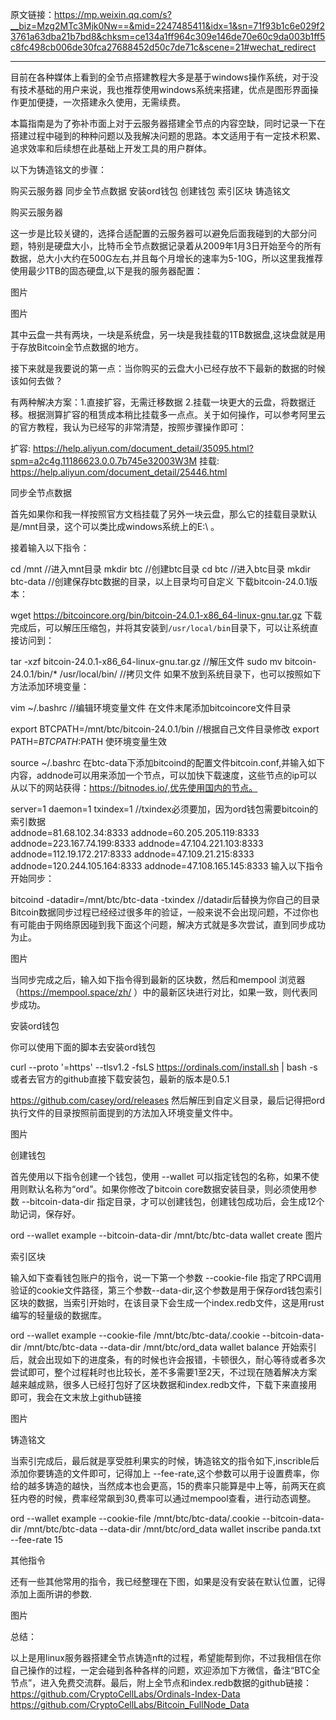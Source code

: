 原文链接：https://mp.weixin.qq.com/s?__biz=Mzg2MTc3Mjk0Nw==&mid=2247485411&idx=1&sn=71f93b1c6e029f23761a63dba21b7bd8&chksm=ce134a1ff964c309e146de70e60c9da003b1ff5c8fc498cb006de30fca27688452d50c7de71c&scene=21#wechat_redirect


  
------


目前在各种媒体上看到的全节点搭建教程大多是基于windows操作系统，对于没有技术基础的用户来说，我也推荐使用windows系统来搭建，优点是图形界面操作更加便捷，一次搭建永久使用，无需续费。

本篇指南是为了弥补市面上对于云服务器搭建全节点的内容空缺，同时记录一下在搭建过程中碰到的种种问题以及我解决问题的思路。本文适用于有一定技术积累、追求效率和后续想在此基础上开发工具的用户群体。

以下为铸造铭文的步骤：

购买云服务器
同步全节点数据
安装ord钱包
创建钱包
索引区块
铸造铭文


购买云服务器

这一步是比较关键的，选择合适配置的云服务器可以避免后面我碰到的大部分问题，特别是硬盘大小，比特币全节点数据记录着从2009年1月3日开始至今的所有数据，总大小大约在500G左右,并且每个月增长的速率为5-10G，所以这里我推荐使用最少1TB的固态硬盘,以下是我的服务器配置：

图片

图片

其中云盘一共有两块，一块是系统盘，另一块是我挂载的1TB数据盘,这块盘就是用于存放Bitcoin全节点数据的地方。

接下来就是我要说的第一点：当你购买的云盘大小已经存放不下最新的数据的时候该如何去做？

有两种解决方案：1.直接扩容，无需迁移数据  2.挂载一块更大的云盘，将数据迁移。根据测算扩容的租赁成本稍比挂载多一点点。关于如何操作，可以参考阿里云的官方教程，我认为已经写的非常清楚，按照步骤操作即可：

扩容: https://help.aliyun.com/document_detail/35095.html?spm=a2c4g.11186623.0.0.7b745e32003W3M
挂载: https://help.aliyun.com/document_detail/25446.html


同步全节点数据

首先如果你和我一样按照官方文档挂载了另外一块云盘，那么它的挂载目录默认是/mnt目录，这个可以类比成windows系统上的E:\ 。

接着输入以下指令：

cd /mnt   //进入mnt目录
mkdir btc //创建btc目录
cd btc    //进入btc目录
mkdir btc-data //创建保存btc数据的目录，以上目录均可自定义
下载bitcoin-24.0.1版本：

wget https://bitcoincore.org/bin/bitcoin-24.0.1-x86_64-linux-gnu.tar.gz
下载完成后，可以解压压缩包，并将其安装到`/usr/local/bin`目录下，可以让系统直接访问到：

tar -xzf bitcoin-24.0.1-x86_64-linux-gnu.tar.gz   //解压文件
sudo mv bitcoin-24.0.1/bin/* /usr/local/bin/      //拷贝文件
如果不放到系统目录下，也可以按照如下方法添加环境变量：

vim  ~/.bashrc  //编辑环境变量文件
在文件末尾添加bitcoincore文件目录

export BTCPATH=/mnt/btc/bitcoin-24.0.1/bin   //根据自己文件目录修改
export PATH=$BTCPATH:$PATH
使环境变量生效

source ~/.bashrc
在btc-data下添加bitcoind的配置文件bitcoin.conf,并输入如下内容，addnode可以用来添加一个节点，可以加快下载速度，这些节点的ip可以从以下的网站获得：https://bitnodes.io/,优先使用国内的节点。

server=1
daemon=1
txindex=1   //txindex必须要加，因为ord钱包需要bitcoin的索引数据         
addnode=81.68.102.34:8333
addnode=60.205.205.119:8333
addnode=223.167.74.199:8333
addnode=47.104.221.103:8333
addnode=112.19.172.217:8333
addnode=47.109.21.215:8333
addnode=120.244.105.164:8333
addnode=47.108.165.145:8333
输入以下指令开始同步：

bitcoind -datadir=/mnt/btc/btc-data -txindex    //datadir后替换为你自己的目录
Bitcoin数据同步过程已经经过很多年的验证，一般来说不会出现问题，不过你也有可能由于网络原因碰到我下面这个问题，解决方式就是多次尝试，直到同步成功为止。

图片

当同步完成之后，输入如下指令得到最新的区块数，然后和mempool 浏览器（https://mempool.space/zh/ ）中的最新区块进行对比，如果一致，则代表同步成功。

安装ord钱包

你可以使用下面的脚本去安装ord钱包

curl --proto '=https' --tlsv1.2 -fsLS https://ordinals.com/install.sh | bash -s
或者去官方的github直接下载安装包，最新的版本是0.5.1

https://github.com/casey/ord/releases
然后解压到自定义目录，最后记得把ord执行文件的目录按照前面提到的方法加入环境变量文件中。

图片

创建钱包

首先使用以下指令创建一个钱包，使用 --wallet 可以指定钱包的名称，如果不使用则默认名称为“ord”。如果你修改了bitcoin core数据安装目录，则必须使用参数 --bitcoin-data-dir 指定目录，才可以创建钱包，创建钱包成功后，会生成12个助记词，保存好。

ord --wallet example  --bitcoin-data-dir /mnt/btc/btc-data  wallet create
图片

索引区块

输入如下查看钱包账户的指令，说一下第一个参数 --cookie-file 指定了RPC调用验证的cookie文件路径，第三个参数--data-dir,这个参数是用于保存ord钱包索引区块的数据，当索引开始时，在该目录下会生成一个index.redb文件，这是用rust编写的轻量级的数据库。

ord --wallet example  --cookie-file /mnt/btc/btc-data/.cookie --bitcoin-data-dir /mnt/btc/btc-data --data-dir /mnt/btc/ord_data  wallet balance
开始索引后，就会出现如下的进度条，有的时候也许会报错，卡顿很久，耐心等待或者多次尝试即可，整个过程耗时也比较长，差不多需要1至2天，不过现在随着解决方案越来越成熟，很多人已经打包好了区块数据和index.redb文件，下载下来直接用即可，我会在文末放上github链接

图片

铸造铭文

当索引完成后，最后就是享受胜利果实的时候，铸造铭文的指令如下,inscrible后添加你要铸造的文件即可，记得加上 --fee-rate,这个参数可以用于设置费率，你给的越多铸造的越快，当然成本也会更高，15的费率只能算是中上等，前两天在疯狂内卷的时候，费率经常飙到30,费率可以通过mempool查看，进行动态调整。

 ord --wallet example --cookie-file /mnt/btc/btc-data/.cookie  --bitcoin-data-dir /mnt/btc/btc-data --data-dir /mnt/btc/ord_data  wallet inscribe panda.txt --fee-rate 15


其他指令

还有一些其他常用的指令，我已经整理在下图，如果是没有安装在默认位置，记得添加上面所讲的参数.

图片

总结：

以上是用linux服务器搭建全节点铸造nft的过程，希望能帮到你，不过我相信在你自己操作的过程，一定会碰到各种各样的问题，欢迎添加下方微信，备注“BTC全节点”，进入免费交流群。最后，附上全节点和index.redb数据的github链接：https://github.com/CryptoCellLabs/Ordinals-Index-Data   https://github.com/CryptoCellLabs/Bitcoin_FullNode_Data

